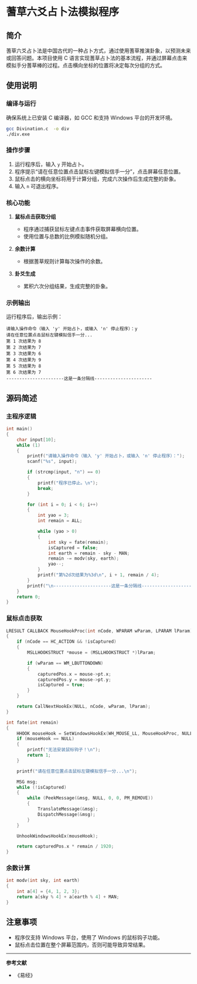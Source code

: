 # 蓍草六爻占卜法模拟程序

## 简介
蓍草六爻占卜法是中国古代的一种占卜方式，通过使用蓍草推演卦象，以预测未来或回答问题。本项目使用 C 语言实现蓍草占卜法的基本流程，并通过屏幕点击来模拟手分蓍草棒的过程。点击横向坐标的位置将决定每次分组的方式。

## 使用说明
### 编译与运行
确保系统上已安装 C 编译器，如 GCC 和支持 Windows 平台的开发环境。
```bash
gcc Divination.c  -o div
./div.exe
```

### 操作步骤
1. 运行程序后，输入 `y` 开始占卜。
2. 程序提示“请在任意位置点击鼠标左键模拟信手一分”，点击屏幕任意位置。
3. 鼠标点击的横向坐标将用于计算分组，完成六次操作后生成完整的卦象。
4. 输入 `n` 可退出程序。

### 核心功能
1. **鼠标点击获取分组**
   - 程序通过捕获鼠标左键点击事件获取屏幕横向位置。
   - 使用位置与总数的比例模拟随机分组。

2. **余数计算**
   - 根据蓍草规则计算每次操作的余数。

3. **卦爻生成**
   - 累积六次分组结果，生成完整的卦象。

### 示例输出
运行程序后，输出示例：
```plaintext
请输入操作命令（输入 'y' 开始占卜，或输入 'n' 停止程序）：y
请在任意位置点击鼠标左键模拟信手一分...
第 1 次结果为 8
第 2 次结果为 7
第 3 次结果为 6
第 4 次结果为 9
第 5 次结果为 8
第 6 次结果为 7
----------------------这是一条分隔线----------------------
```

## 源码简述

### 主程序逻辑
```c
int main()
{
    char input[10];
    while (1)
    {
        printf("请输入操作命令（输入 'y' 开始占卜，或输入 'n' 停止程序）：");
        scanf("%s", input);

        if (strcmp(input, "n") == 0)
        {
            printf("程序已停止。\n");
            break;
        }

        for (int i = 0; i < 6; i++)
        {
            int yao = 3;
            int remain = ALL;

            while (yao > 0)
            {
                int sky = fate(remain);
                isCaptured = false;
                int earth = remain - sky - MAN;
                remain -= modv(sky, earth);
                yao--;
            }
            printf("第%2d次结果为%3d\n", i + 1, remain / 4);
        }
        printf("\n----------------------这是一条分隔线----------------------\n\n");
    }
    return 0;
}
```

### 鼠标点击获取
```c
LRESULT CALLBACK MouseHookProc(int nCode, WPARAM wParam, LPARAM lParam)
{
    if (nCode == HC_ACTION && !isCaptured)
    {
        MSLLHOOKSTRUCT *mouse = (MSLLHOOKSTRUCT *)lParam;

        if (wParam == WM_LBUTTONDOWN)
        {
            capturedPos.x = mouse->pt.x;
            capturedPos.y = mouse->pt.y;
            isCaptured = true;
        }
    }

    return CallNextHookEx(NULL, nCode, wParam, lParam);
}

int fate(int remain)
{
    HHOOK mouseHook = SetWindowsHookEx(WH_MOUSE_LL, MouseHookProc, NULL, 0);
    if (mouseHook == NULL)
    {
        printf("无法安装鼠标钩子！\n");
        return 1;
    }

    printf("请在任意位置点击鼠标左键模拟信手一分...\n");

    MSG msg;
    while (!isCaptured)
    {
        while (PeekMessage(&msg, NULL, 0, 0, PM_REMOVE))
        {
            TranslateMessage(&msg);
            DispatchMessage(&msg);
        }
    }

    UnhookWindowsHookEx(mouseHook);

    return capturedPos.x * remain / 1920;
}
```

### 余数计算
```c
int modv(int sky, int earth)
{
    int a[4] = {4, 1, 2, 3};
    return a[sky % 4] + a[earth % 4] + MAN;
}
```

## 注意事项
- 程序仅支持 Windows 平台，使用了 Windows 的鼠标钩子功能。
- 鼠标点击位置在整个屏幕范围内，否则可能导致异常结果。

---

**参考文献**
- 《易经》
